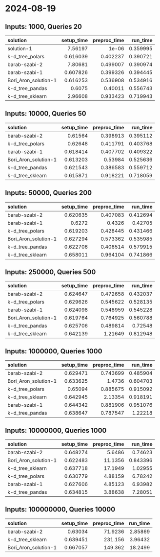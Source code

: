 # 2024-08-19

## Inputs: 1000, Queries 20

| solution             |   setup_time |   preproc_time |   run_time |
|:---------------------|-------------:|---------------:|-----------:|
| solution-1           |     7.56197  |       1e-06    |   0.359995 |
| k-d_tree_polars      |     0.616039 |       0.402237 |   0.390721 |
| barab-szabi-2        |     7.80681  |       0.499007 |   0.390974 |
| barab-szabi-1        |     0.607826 |       0.399326 |   0.394445 |
| Bori_Aron_solution-1 |     0.616253 |       0.536908 |   0.534916 |
| k-d_tree_pandas      |     0.6075   |       0.40011  |   0.556743 |
| k-d_tree_sklearn     |     2.96608  |       0.933423 |   0.719943 |

## Inputs: 10000, Queries 50

| solution             |   setup_time |   preproc_time |   run_time |
|:---------------------|-------------:|---------------:|-----------:|
| barab-szabi-2        |     0.61564  |       0.398913 |   0.395112 |
| k-d_tree_polars      |     0.62648  |       0.411791 |   0.403768 |
| barab-szabi-1        |     0.618414 |       0.407702 |   0.409322 |
| Bori_Aron_solution-1 |     0.613203 |       0.53984  |   0.525636 |
| k-d_tree_pandas      |     0.621543 |       0.386583 |   0.559712 |
| k-d_tree_sklearn     |     0.615871 |       0.918221 |   0.718059 |

## Inputs: 50000, Queries 200

| solution             |   setup_time |   preproc_time |   run_time |
|:---------------------|-------------:|---------------:|-----------:|
| barab-szabi-2        |     0.620635 |       0.407083 |   0.412694 |
| barab-szabi-1        |     0.6272   |       0.4326   |   0.42705  |
| k-d_tree_polars      |     0.619203 |       0.428445 |   0.431466 |
| Bori_Aron_solution-1 |     0.627294 |       0.573362 |   0.535985 |
| k-d_tree_pandas      |     0.622706 |       0.406514 |   0.579915 |
| k-d_tree_sklearn     |     0.658011 |       0.964104 |   0.741866 |

## Inputs: 250000, Queries 500

| solution             |   setup_time |   preproc_time |   run_time |
|:---------------------|-------------:|---------------:|-----------:|
| barab-szabi-2        |     0.624647 |       0.472658 |   0.432037 |
| k-d_tree_polars      |     0.629626 |       0.545622 |   0.528135 |
| barab-szabi-1        |     0.624098 |       0.548959 |   0.545228 |
| Bori_Aron_solution-1 |     0.619764 |       0.764925 |   0.560788 |
| k-d_tree_pandas      |     0.625706 |       0.489814 |   0.72548  |
| k-d_tree_sklearn     |     0.642139 |       1.21649  |   0.812948 |

## Inputs: 1000000, Queries 1000

| solution             |   setup_time |   preproc_time |   run_time |
|:---------------------|-------------:|---------------:|-----------:|
| barab-szabi-2        |     0.629471 |       0.743699 |   0.485904 |
| Bori_Aron_solution-1 |     0.633625 |       1.4736   |   0.604703 |
| k-d_tree_polars      |     0.65094  |       0.885675 |   0.915092 |
| k-d_tree_sklearn     |     0.642945 |       2.13354  |   0.918191 |
| barab-szabi-1        |     0.644342 |       0.881906 |   0.951076 |
| k-d_tree_pandas      |     0.638647 |       0.787547 |   1.22218  |

## Inputs: 10000000, Queries 1000

| solution             |   setup_time |   preproc_time |   run_time |
|:---------------------|-------------:|---------------:|-----------:|
| barab-szabi-2        |     0.648274 |        5.6486  |   0.74623  |
| Bori_Aron_solution-1 |     0.622483 |       11.1356  |   0.843396 |
| k-d_tree_sklearn     |     0.637718 |       17.1949  |   1.02955  |
| k-d_tree_polars      |     0.630779 |        4.88159 |   6.78242  |
| barab-szabi-1        |     0.627606 |        4.85123 |   6.93982  |
| k-d_tree_pandas      |     0.634815 |        3.88638 |   7.28051  |

## Inputs: 100000000, Queries 10000

| solution             |   setup_time |   preproc_time |   run_time |
|:---------------------|-------------:|---------------:|-----------:|
| barab-szabi-2        |     0.63034  |        71.9236 |    2.85869 |
| k-d_tree_sklearn     |     0.639451 |       231.156  |    3.96432 |
| Bori_Aron_solution-1 |     0.667057 |       149.362  |   18.2499  |